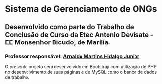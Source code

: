 # Sistema de Gerenciamento de ONGs

## Desenvolvido como parte do Trabalho de Conclusão de Curso da Etec Antonio Devisate - EE Monsenhor Bicudo, de Marília.

### Professor responsável: [Arnaldo Martins Hidalgo Junior](mailto:arnaldo@hidalgojunior.com.br)

O presente projeto será desenvolvido em Bootstrap com utilização de PHP no desenvolvimento de suas páginas e de MySQL como o banco de dados de trabalho.


